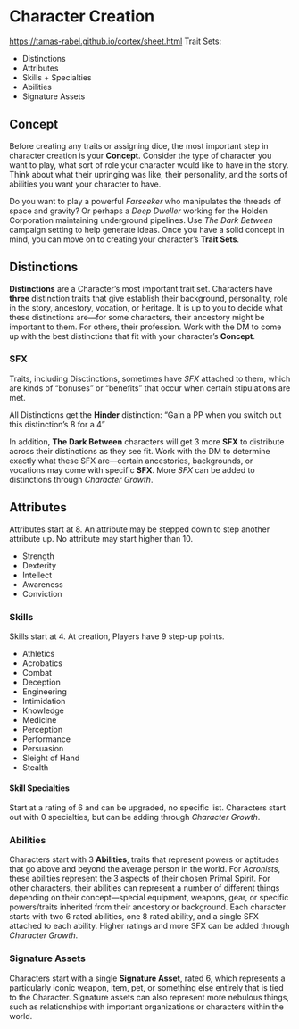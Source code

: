 # Character Creation
https://tamas-rabel.github.io/cortex/sheet.html
Trait Sets:
* Distinctions
* Attributes
* Skills + Specialties
* Abilities
* Signature Assets
## Concept
Before creating any traits or assigning dice, the most important step in character creation is your **Concept**. Consider the type of character you want to play, what sort of role your character would like to have in the story. Think about what their upringing was like, their personality, and the sorts of abilities you want your character to have. 

Do you want to play a powerful *Farseeker* who manipulates the threads of space and gravity? Or perhaps a *Deep Dweller* working for the Holden Corporation maintaining underground pipelines. Use *The Dark Between* campaign setting to help generate ideas. Once you have a solid concept in mind, you can move on to creating your character’s **Trait Sets**.

## Distinctions
**Distinctions** are a Character’s most important trait set. Characters have **three** distinction traits that give establish their background, personality, role in the story, ancestory, vocation, or heritage. It is up to you to decide what these distinctions are—for some characters, their ancestory might be important to them. For others, their profession. Work with the DM to come up with the best distinctions that fit with your character’s **Concept**.

### SFX
Traits, including Disctinctions, sometimes have *SFX* attached to them, which are kinds of “bonuses” or “benefits” that occur when certain stipulations are met.

All Distinctions get the **Hinder** distinction: “Gain a PP when you switch out this distinction’s 8 for a 4”

In addition, **The Dark Between** characters will get 3 more **SFX** to distribute across their distinctions as they see fit. Work with the DM to determine exactly what these SFX are—certain ancestories, backgrounds, or vocations may come with specific **SFX**. More *SFX* can be added to distinctions through *Character Growth*.

## Attributes
Attributes start at 8. An attribute may be stepped down to step another attribute up. No attribute may start higher than 10.
* Strength
* Dexterity
* Intellect
* Awareness
* Conviction

### Skills
Skills start at 4. At creation, Players have 9 step-up points.
* Athletics
* Acrobatics
* Combat
* Deception
* Engineering
* Intimidation
* Knowledge
* Medicine
* Perception
* Performance
* Persuasion
* Sleight of Hand
* Stealth

#### Skill Specialties
Start at a rating of 6 and can be upgraded, no specific list. Characters start out with 0 specialties, but can be adding through *Character Growth*.

### Abilities
Characters start with 3 **Abilities**, traits that represent powers or aptitudes that go above and beyond the average person in the world. For *Acronists*, these abilities represent the 3 aspects of their chosen Primal Spirit. For other characters, their abilities can represent a number of different things depending on their concept—special equipment, weapons, gear, or specific powers/traits inherited from their ancestory or background. Each character starts with two 6 rated abilities, one 8 rated ability, and a single SFX attached to each ability. Higher ratings and more SFX can be added through *Character Growth*.

### Signature Assets
Characters start with a single **Signature Asset**, rated 6, which represents a particularly iconic weapon, item, pet, or something else entirely that is tied to the Character. Signature assets can also represent more nebulous things, such as relationships with important organizations or characters within the world. 